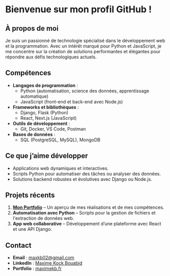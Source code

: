 # Bienvenue sur mon profil GitHub !

## À propos de moi

Je suis un passionné de technologie spécialisé dans le développement web et la programmation. Avec un intérêt marqué pour Python et JavaScript, je me concentre sur la création de solutions performantes et élégantes pour répondre aux défis technologiques actuels.

## Compétences

- **Langages de programmation** :  
  - Python (automatisation, science des données, apprentissage automatique)  
  - JavaScript (front-end et back-end avec Node.js)  
- **Frameworks et bibliothèques** :  
  - Django, Flask (Python)  
  - React, Next.js (JavaScript)  
- **Outils de développement** :  
  - Git, Docker, VS Code, Postman  
- **Bases de données** :  
  - SQL (PostgreSQL, MySQL), MongoDB  

## Ce que j’aime développer

- Applications web dynamiques et interactives.  
- Scripts Python pour automatiser des tâches ou analyser des données.  
- Solutions backend robustes et évolutives avec Django ou Node.js.

## Projets récents

1. **[Mon Portfolio](https://maximekb.fr/)** – Un aperçu de mes réalisations et de mes compétences.  
2. **Automatisation avec Python** – Scripts pour la gestion de fichiers et l'extraction de données web.  
3. **App web collaborative** – Développement d’une plateforme avec React et une API Django.

## Contact

- **Email** : [maxkb02@gmail.com](mailto:maxkb02@gmail.com)  
- **LinkedIn** : [Maxime Kock Bouabid](https://www.linkedin.com/in/maxime-kock-bouabid/)  
- **Portfolio** : [maximekb.fr](https://maximekb.fr/)
